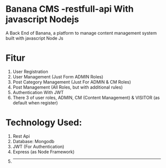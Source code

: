 # Banana CMS -restfull-api With javascript Nodejs
A Back End of Banana, a platform to manage content management system built with javascript Node Js

# Fitur
1. User Registration
2. User Management (Just Form ADMIN Roles)
3. Post Category Management (Just For ADMIN & CM Roles)
4. Post Management (All Roles, but with additional rules)
5. Authentication With JWT
6. There 3 of user roles, ADMIN, CM (Content Management) & VISITOR (as default when register)

# Technology Used:
1. Rest Api
2. Database: Mongodb
3. JWT (For Authentication)
4. Express (as Node Framework)
5. ----
